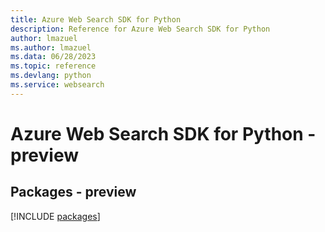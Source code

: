 ```yaml
---
title: Azure Web Search SDK for Python
description: Reference for Azure Web Search SDK for Python
author: lmazuel
ms.author: lmazuel
ms.data: 06/28/2023
ms.topic: reference
ms.devlang: python
ms.service: websearch
---
```

# Azure Web Search SDK for Python - preview
## Packages - preview
[!INCLUDE [packages](web-search-index.md)]